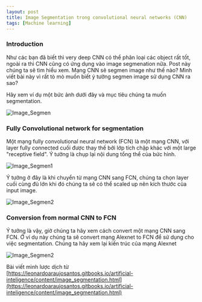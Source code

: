 ```yaml
---
layout: post
title: Image Segmentation trong convolutional neural networks (CNN)
tags: [Machine learning]
---
```

### Introduction

Như các bạn đã biết thì very deep CNN có thể phân loại các object rất tốt, ngoài ra thì CNN cũng có ứng dụng vào image segmenation nữa. Post này chúng ta sẽ tìm hiểu xem. Mạng CNN sẽ segmen image như thế nào? Mình viết bài này vì rất tò mò muốn biết ý tưởng segmen image sử dụng CNN ra sao?

Hãy xem ví dụ một bức ảnh dưới đây và mục tiêu chúng ta muốn segmentation.

![Image_Segmen](https://leonardoaraujosantos.gitbooks.io/artificial-inteligence/content/image_folder_3/ImageSegmentation.PNG "Image_Segmen")

### Fully Convolutional network for segmentation

Một mạng fully convolutional neural network (FCN) là một mạng CNN, với layer fully connected cuối được thay thế bởi lớp tích chập khác với một large "receptive field". Ý tưởng là chụp lại nội dung tổng thể của bức hình.

![Image_Segmen1](https://leonardoaraujosantos.gitbooks.io/artificial-inteligence/content/image_folder_3/Fully_Convolutional_Network_Semantic.PNG "Image_Segmen1")

Ý tưởng ở đây là khi chuyển từ mạng CNN sang FCN, chúng ta chọn layer cuối cùng đủ lớn khi đó chúng ta sẽ có thể scaled up nên kích thước của input image.

![Image_Segmen2](https://leonardoaraujosantos.gitbooks.io/artificial-inteligence/content/image_folder_7/FCN.jpg "Image_Segmen2")

### Conversion from normal CNN to FCN
Ý tưởng là vậy, giờ chúng ta hãy xem cách convert một mạng CNN sang FCN. Ở ví dụ này chúng ta sẽ convert mạng Alexnet to FCN để sử dụng cho việc segmentation. Chúng ta hãy xem lại kiến trúc của mạng Alexnet 

![Image_Segmen2](https://leonardoaraujosantos.gitbooks.io/artificial-inteligence/content/image_folder_7/AlexNet_2.png "Image_Segmen2")



Bài viết mình lược dịch từ [https://leonardoaraujosantos.gitbooks.io/artificial-inteligence/content/image_segmentation.html](https://leonardoaraujosantos.gitbooks.io/artificial-inteligence/content/image_segmentation.html)
